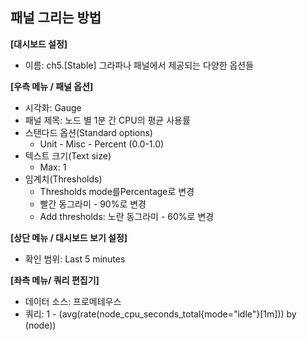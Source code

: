 ## 패널 그리는 방법

**[대시보드 설정]**
* 이름: ch5.[Stable] 그라파나 패널에서 제공되는 다양한 옵션들

**[우측 메뉴 / 패널 옵션]**
* 시각화: Gauge
* 패널 제목: 노드 별 1분 간 CPU의 평균 사용률  
* 스탠다드 옵션(Standard options)
  - Unit - Misc - Percent (0.0-1.0)
* 텍스트 크기(Text size)
  - Max: 1 
* 임계치(Thresholds)
  - Thresholds mode를Percentage로 변경 
  - 빨간 동그라미 - 90%로 변경 
  - Add thresholds: 노란 동그라미 - 60%로 변경 

**[상단 메뉴 / 대시보드 보기 설정]**
* 확인 범위: Last 5 minutes 

**[좌측 메뉴/ 쿼리 편집기]** 
* 데이터 소스: 프로메테우스
* 쿼리:  1 - (avg(rate(node_cpu_seconds_total{mode="idle"}[1m])) by (node))
